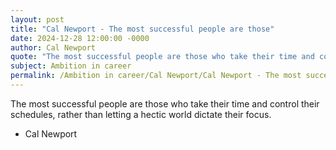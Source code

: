 ```yaml
---
layout: post
title: "Cal Newport - The most successful people are those"
date: 2024-12-28 12:00:00 -0000
author: Cal Newport
quote: "The most successful people are those who take their time and control their schedules, rather than letting a hectic world dictate their focus."
subject: Ambition in career
permalink: /Ambition in career/Cal Newport/Cal Newport - The most successful people are those
---
```


The most successful people are those who take their time and control their schedules, rather than letting a hectic world dictate their focus.

- Cal Newport
